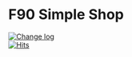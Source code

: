 # F90 Simple Shop  
[![Change log](https://img.shields.io/badge/Version-1.0.0-white?style=plastic&logo=github&labelColor=black&color=teal)](CHANGELOG.md)  
[![Hits](https://hits.sh/github.com/NikolaiF90/F90SimpleShop.svg?style=plastic&label=Repo%20Visits&extraCount=1&color=268f6e&labelColor=000000&logo=githubsponsors)](https://hits.sh/github.com/NikolaiF90/F90SimpleShop/)